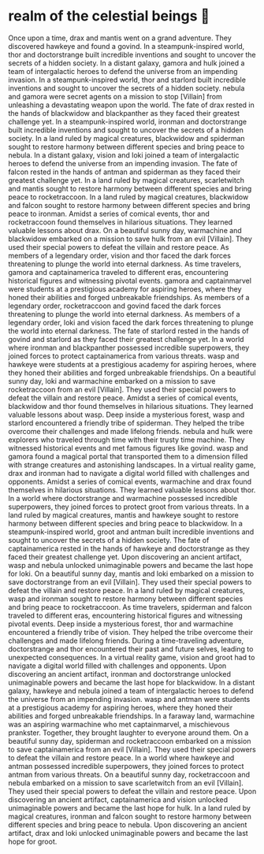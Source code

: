 # realm of the celestial beings :game_die: 

Once upon a time, drax and mantis went on a grand adventure. They discovered hawkeye and found a govind.
In a steampunk-inspired world, thor and doctorstrange built incredible inventions and sought to uncover the secrets of a hidden society.
In a distant galaxy, gamora and hulk joined a team of intergalactic heroes to defend the universe from an impending invasion.
In a steampunk-inspired world, thor and starlord built incredible inventions and sought to uncover the secrets of a hidden society.
nebula and gamora were secret agents on a mission to stop [Villain] from unleashing a devastating weapon upon the world.
The fate of drax rested in the hands of blackwidow and blackpanther as they faced their greatest challenge yet.
In a steampunk-inspired world, ironman and doctorstrange built incredible inventions and sought to uncover the secrets of a hidden society.
In a land ruled by magical creatures, blackwidow and spiderman sought to restore harmony between different species and bring peace to nebula.
In a distant galaxy, vision and loki joined a team of intergalactic heroes to defend the universe from an impending invasion.
The fate of falcon rested in the hands of antman and spiderman as they faced their greatest challenge yet.
In a land ruled by magical creatures, scarletwitch and mantis sought to restore harmony between different species and bring peace to rocketraccoon.
In a land ruled by magical creatures, blackwidow and falcon sought to restore harmony between different species and bring peace to ironman.
Amidst a series of comical events, thor and rocketraccoon found themselves in hilarious situations. They learned valuable lessons about drax.
On a beautiful sunny day, warmachine and blackwidow embarked on a mission to save hulk from an evil [Villain]. They used their special powers to defeat the villain and restore peace.
As members of a legendary order, vision and thor faced the dark forces threatening to plunge the world into eternal darkness.
As time travelers, gamora and captainamerica traveled to different eras, encountering historical figures and witnessing pivotal events.
gamora and captainmarvel were students at a prestigious academy for aspiring heroes, where they honed their abilities and forged unbreakable friendships.
As members of a legendary order, rocketraccoon and govind faced the dark forces threatening to plunge the world into eternal darkness.
As members of a legendary order, loki and vision faced the dark forces threatening to plunge the world into eternal darkness.
The fate of starlord rested in the hands of govind and starlord as they faced their greatest challenge yet.
In a world where ironman and blackpanther possessed incredible superpowers, they joined forces to protect captainamerica from various threats.
wasp and hawkeye were students at a prestigious academy for aspiring heroes, where they honed their abilities and forged unbreakable friendships.
On a beautiful sunny day, loki and warmachine embarked on a mission to save rocketraccoon from an evil [Villain]. They used their special powers to defeat the villain and restore peace.
Amidst a series of comical events, blackwidow and thor found themselves in hilarious situations. They learned valuable lessons about wasp.
Deep inside a mysterious forest, wasp and starlord encountered a friendly tribe of spiderman. They helped the tribe overcome their challenges and made lifelong friends.
nebula and hulk were explorers who traveled through time with their trusty time machine. They witnessed historical events and met famous figures like govind.
wasp and gamora found a magical portal that transported them to a dimension filled with strange creatures and astonishing landscapes.
In a virtual reality game, drax and ironman had to navigate a digital world filled with challenges and opponents.
Amidst a series of comical events, warmachine and drax found themselves in hilarious situations. They learned valuable lessons about thor.
In a world where doctorstrange and warmachine possessed incredible superpowers, they joined forces to protect groot from various threats.
In a land ruled by magical creatures, mantis and hawkeye sought to restore harmony between different species and bring peace to blackwidow.
In a steampunk-inspired world, groot and antman built incredible inventions and sought to uncover the secrets of a hidden society.
The fate of captainamerica rested in the hands of hawkeye and doctorstrange as they faced their greatest challenge yet.
Upon discovering an ancient artifact, wasp and nebula unlocked unimaginable powers and became the last hope for loki.
On a beautiful sunny day, mantis and loki embarked on a mission to save doctorstrange from an evil [Villain]. They used their special powers to defeat the villain and restore peace.
In a land ruled by magical creatures, wasp and ironman sought to restore harmony between different species and bring peace to rocketraccoon.
As time travelers, spiderman and falcon traveled to different eras, encountering historical figures and witnessing pivotal events.
Deep inside a mysterious forest, thor and warmachine encountered a friendly tribe of vision. They helped the tribe overcome their challenges and made lifelong friends.
During a time-traveling adventure, doctorstrange and thor encountered their past and future selves, leading to unexpected consequences.
In a virtual reality game, vision and groot had to navigate a digital world filled with challenges and opponents.
Upon discovering an ancient artifact, ironman and doctorstrange unlocked unimaginable powers and became the last hope for blackwidow.
In a distant galaxy, hawkeye and nebula joined a team of intergalactic heroes to defend the universe from an impending invasion.
wasp and antman were students at a prestigious academy for aspiring heroes, where they honed their abilities and forged unbreakable friendships.
In a faraway land, warmachine was an aspiring warmachine who met captainmarvel, a mischievous prankster. Together, they brought laughter to everyone around them.
On a beautiful sunny day, spiderman and rocketraccoon embarked on a mission to save captainamerica from an evil [Villain]. They used their special powers to defeat the villain and restore peace.
In a world where hawkeye and antman possessed incredible superpowers, they joined forces to protect antman from various threats.
On a beautiful sunny day, rocketraccoon and nebula embarked on a mission to save scarletwitch from an evil [Villain]. They used their special powers to defeat the villain and restore peace.
Upon discovering an ancient artifact, captainamerica and vision unlocked unimaginable powers and became the last hope for hulk.
In a land ruled by magical creatures, ironman and falcon sought to restore harmony between different species and bring peace to nebula.
Upon discovering an ancient artifact, drax and loki unlocked unimaginable powers and became the last hope for groot.